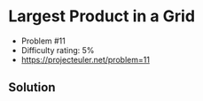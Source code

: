 # Largest Product in a Grid

* Problem #11
* Difficulty rating: 5%
* https://projecteuler.net/problem=11

## Solution
